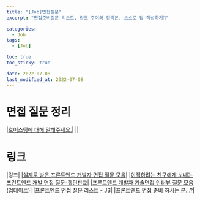 ```yaml
---
title: "[Job]면접질문"
excerpt: "면접준비질문 리스트, 링크 주어와 정리본, 스스로 답 작성하기🌟"

categories:
  - Job
tags:
  - [Job]

toc: true
toc_sticky: true

date: 2022-07-08
last_modified_at: 2022-07-08
---
```


# 면접 질문 정리

|[호이스팅에 대해 말해주세요.](https://gardenia0917.github.io/til/%ED%98%B8%EC%9D%B4%EC%8A%A4%ED%8C%85/)|
||

# 링크

|링크|
|[실제로 받은 프론트엔드 개발자 면접 질문 모음](https://xiubindev.tistory.com/119)|
|[이직하려는 친구에게 보내는 프런트엔드 개발 면접 질문-캡틴판교](https://joshua1988.github.io/web-development/interview/frontend-questions/)|
|[프론트엔드 개발자 기술면접 인터뷰 질문 모음(업데이트)](https://realmojo.tistory.com/300)|
|[프론트엔드 면접 질문 리스트 - JS](https://joontae-kim.github.io/2021/07/22/interview-question-js-2/)|
|[프론트엔드 면접 준비 하시는 분...?](https://velog.io/@junh0328/%ED%94%84%EB%A1%A0%ED%8A%B8-%EC%97%94%EB%93%9C-%EB%A9%B4%EC%A0%91-%EC%A4%80%EB%B9%84-%ED%95%98%EC%8B%A4%EB%B6%84)|
